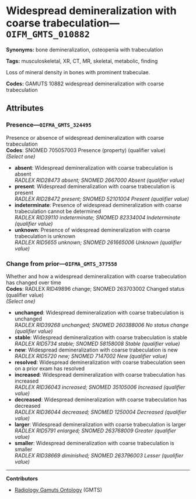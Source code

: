 # Widespread demineralization with coarse trabeculation—`OIFM_GMTS_010882`

**Synonyms:** bone demineralization, osteopenia with trabeculation

**Tags:** musculoskeletal, XR, CT, MR, skeletal, metabolic, finding

Loss of mineral density in bones with prominent trabeculae.

**Codes:** GAMUTS 10882 widespread demineralization with coarse trabeculation

## Attributes

### Presence—`OIFMA_GMTS_324495`

Presence or absence of widespread demineralization with coarse trabeculation  
**Codes**: SNOMED 705057003 Presence (property) (qualifier value)  
*(Select one)*

- **absent**: Widespread demineralization with coarse trabeculation is absent  
_RADLEX RID28473 absent; SNOMED 2667000 Absent (qualifier value)_
- **present**: Widespread demineralization with coarse trabeculation is present  
_RADLEX RID28472 present; SNOMED 52101004 Present (qualifier value)_
- **indeterminate**: Presence of widespread demineralization with coarse trabeculation cannot be determined  
_RADLEX RID39110 indeterminate; SNOMED 82334004 Indeterminate (qualifier value)_
- **unknown**: Presence of widespread demineralization with coarse trabeculation is unknown  
_RADLEX RID5655 unknown; SNOMED 261665006 Unknown (qualifier value)_

### Change from prior—`OIFMA_GMTS_377558`

Whether and how a widespread demineralization with coarse trabeculation has changed over time  
**Codes**: RADLEX RID49896 change; SNOMED 263703002 Changed status (qualifier value)  
*(Select one)*

- **unchanged**: Widespread demineralization with coarse trabeculation is unchanged  
_RADLEX RID39268 unchanged; SNOMED 260388006 No status change (qualifier value)_
- **stable**: Widespread demineralization with coarse trabeculation is stable  
_RADLEX RID5734 stable; SNOMED 58158008 Stable (qualifier value)_
- **new**: Widespread demineralization with coarse trabeculation is new  
_RADLEX RID5720 new; SNOMED 7147002 New (qualifier value)_
- **resolved**: Widespread demineralization with coarse trabeculation seen on a prior exam has resolved  
- **increased**: Widespread demineralization with coarse trabeculation has increased  
_RADLEX RID36043 increased; SNOMED 35105006 Increased (qualifier value)_
- **decreased**: Widespread demineralization with coarse trabeculation has decreased  
_RADLEX RID36044 decreased; SNOMED 1250004 Decreased (qualifier value)_
- **larger**: Widespread demineralization with coarse trabeculation is larger  
_RADLEX RID5791 enlarged; SNOMED 263768009 Greater (qualifier value)_
- **smaller**: Widespread demineralization with coarse trabeculation is smaller  
_RADLEX RID38669 diminished; SNOMED 263796003 Lesser (qualifier value)_

---

**Contributors**

- [Radiology Gamuts Ontology](https://gamuts.net/) (GMTS)